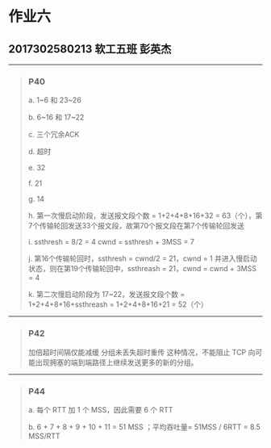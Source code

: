 # 作业六

## 2017302580213 软工五班 彭英杰

------

> ### P40
>
> a. 1~6 和 23~26
>
> b. 6~16 和 17~22
>
> c. 三个冗余ACK
>
> d. 超时
>
> e. 32
>
> f. 21
>
> g. 14
>
> h. 第一次慢启动阶段，发送报文段个数 = 1+2+4+8+16+32 = 63（个），第7个传输轮回发送33个报文段，故第70个报文段在第7个传输轮回发送
>
> i. ssthresh = 8/2 = 4
> cwnd = ssthresh + 3MSS = 7
>
> j. 第16个传输轮回时，ssthresh = cwnd/2 = 21，cwnd = 1 并进入慢启动状态，则在第19个传输轮回中，ssthreash = 21，cwnd = cwnd + 3MSS = 4
>
> k. 第二次慢启动阶段为 17~22，发送报文段个数 = 1+2+4+8+16+ssthreash = 1+2+4+8+16+21 = 52（个）

------

> ### P42
>
>加倍超时间隔仅能减缓 分组未丢失超时重传 这种情况，不能阻止 TCP 向可能出现拥塞的端到端路径上继续发送更多的新的分组。

------

> ### P44
>
> a. 每个 RTT 加 1 个 MSS，因此需要 6 个 RTT
>
> b. 6 + 7 + 8 + 9 + 10 + 11 = 51 MSS ；平均吞吐量= 51MSS / 6RTT = 8.5 MSS/RTT
>
